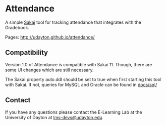 # Attendance
A simple [Sakai](https://github.com/sakaiproject/sakai) tool for tracking attendance that integrates with the Gradebook.

Pages: http://udayton.github.io/attendance/

## Compatibility
Version 1.0 of Attendance is compatible with Sakai 11. Though, there are some UI changes which are still necessary. 

The Sakai property auto.ddl should be set to true when first starting this tool with Sakai.
If not, queries for MySQL and Oracle can be found in [docs/sql/](docs/sql/)

## Contact
If you have any questions please contact the E-Learning Lab at the University of Dayton at lms-devs@udayton.edu.
